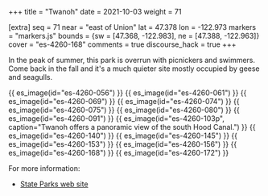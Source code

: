 +++
title = "Twanoh"
date = 2021-10-03
weight = 71

[extra]
seq = 71
near = "east of Union"
lat = 47.378
lon = -122.973
markers = "markers.js"
bounds = {sw = [47.368, -122.983], ne = [47.388, -122.963]}
cover = "es-4260-168"
comments = true
discourse_hack = true
+++

In the peak of summer, this park is overrun with picnickers and swimmers. Come back in the fall and it's a much quieter site mostly occupied by geese and seagulls.

<!-- more -->

{{ es_image(id="es-4260-056") }}
{{ es_image(id="es-4260-061") }}
{{ es_image(id="es-4260-069") }}
{{ es_image(id="es-4260-074") }}
{{ es_image(id="es-4260-075") }}
{{ es_image(id="es-4260-080") }}
{{ es_image(id="es-4260-091") }}
{{ es_image(id="es-4260-103p", caption="Twanoh offers a panoramic view of the south Hood Canal.") }}
{{ es_image(id="es-4260-140") }}
{{ es_image(id="es-4260-145") }}
{{ es_image(id="es-4260-153") }}
{{ es_image(id="es-4260-156") }}
{{ es_image(id="es-4260-168") }}
{{ es_image(id="es-4260-172") }}

For more information:

* [State Parks web site](https://parks.state.wa.us/404/LostLake)

